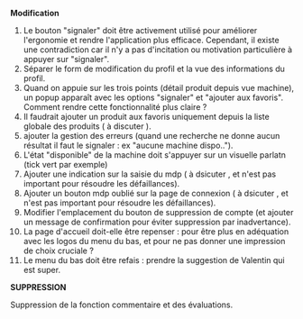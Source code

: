 **Modification**

1. Le bouton "signaler" doit être activement utilisé pour améliorer l'ergonomie et rendre l'application plus efficace. Cependant, il existe une contradiction car il n'y a pas d'incitation ou motivation particulière à appuyer sur "signaler".
2. Séparer le form de modification du profil et la vue des informations du profil.
3. Quand on appuie sur les trois points (détail produit depuis vue machine), un popup apparaît avec les options "signaler" et "ajouter aux favoris".
Comment rendre cette fonctionnalité plus claire ?
4. Il faudrait ajouter un produit aux favoris uniquement depuis la liste globale des produits ( à discuter ).
5. ajouter la gestion des erreurs (quand une recherche ne donne aucun résultat il faut le signaler : ex "aucune machine dispo..").
6. L'état "disponible" de la machine doit s'appuyer sur un visuelle parlatn (tick vert par exemple)
7. Ajouter une indication sur la saisie du mdp ( à dsicuter , et n'est pas important pour résoudre les défaillances).
8. Ajouter un bouton mdp oublié sur la page de connexion ( à dsicuter , et n'est pas important pour résoudre les défaillances).
9. Modifier l'emplacement du bouton de suppression de compte (et ajouter un message de confirmation pour éviter suppression par inadvertance).
10. La page d'accueil doit-elle être repenser  : pour être plus en adéquation avec les logos du menu du bas, et pour ne pas donner une impression de choix cruciale ?
11. Le menu du bas doit être refais : prendre la suggestion de Valentin qui est super.

**SUPPRESSION**

Suppression de la fonction commentaire et des évaluations.